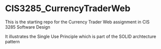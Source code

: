 # CIS3285_CurrencyTraderWeb

This is the starting repo for the Currency Trader Web assignment in CIS 3285 Software Design

It illustrates the Single Use Principle which is part of the SOLID archtecture pattern
